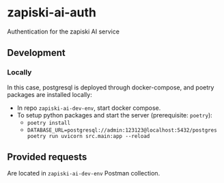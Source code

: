 # zapiski-ai-auth

Authentication for the zapiski AI service

## Development

### Locally

In this case, postgresql is deployed through docker-compose, and poetry packages are installed locally:

- In repo `zapiski-ai-dev-env`, start docker compose.
- To setup python packages and start the server (prerequisite: `poetry`):
  - `poetry install`
  - `DATABASE_URL=postgresql://admin:123123@localhost:5432/postgres poetry run uvicorn src.main:app --reload`

## Provided requests

Are located in `zapiski-ai-dev-env` Postman collection.
